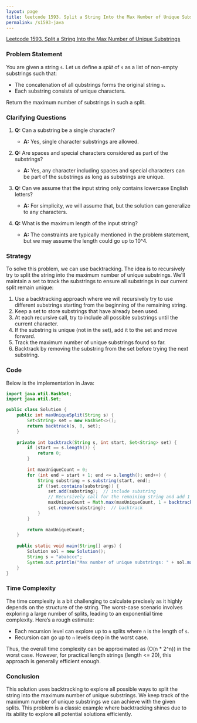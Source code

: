 ```yaml
---
layout: page
title: leetcode 1593. Split a String Into the Max Number of Unique Substrings
permalink: /s1593-java
---
```

[Leetcode 1593. Split a String Into the Max Number of Unique Substrings](https://algoadvance.github.io/algoadvance/l1593)
### Problem Statement

You are given a string `s`. Let us define a *split* of `s` as a list of non-empty substrings such that:

- The concatenation of all qubstrings forms the original string `s`.
- Each substring consists of unique characters.

Return the maximum number of substrings in such a split.

### Clarifying Questions

1. **Q:** Can a substring be a single character?
   - **A:** Yes, single character substrings are allowed.
   
2. **Q:** Are spaces and special characters considered as part of the substrings?
   - **A:** Yes, any character including spaces and special characters can be part of the substrings as long as substrings are unique.
   
3. **Q:** Can we assume that the input string only contains lowercase English letters?
   - **A:** For simplicity, we will assume that, but the solution can generalize to any characters.

4. **Q:** What is the maximum length of the input string?
   - **A:** The constraints are typically mentioned in the problem statement, but we may assume the length could go up to 10^4.

### Strategy

To solve this problem, we can use backtracking. The idea is to recursively try to split the string into the maximum number of unique substrings. We'll maintain a set to track the substrings to ensure all substrings in our current split remain unique:

1. Use a backtracking approach where we will recursively try to use different substrings starting from the beginning of the remaining string.
2. Keep a set to store substrings that have already been used.
3. At each recursive call, try to include all possible substrings until the current character.
4. If the substring is unique (not in the set), add it to the set and move forward.
5. Track the maximum number of unique substrings found so far.
6. Backtrack by removing the substring from the set before trying the next substring.

### Code

Below is the implementation in Java:

```java
import java.util.HashSet;
import java.util.Set;

public class Solution {
    public int maxUniqueSplit(String s) {
        Set<String> set = new HashSet<>();
        return backtrack(s, 0, set);
    }
    
    private int backtrack(String s, int start, Set<String> set) {
        if (start == s.length()) {
            return 0;
        }
        
        int maxUniqueCount = 0;
        for (int end = start + 1; end <= s.length(); end++) {
            String substring = s.substring(start, end);
            if (!set.contains(substring)) {
                set.add(substring);  // include substring
                // Recursively call for the remaining string and add 1 to count
                maxUniqueCount = Math.max(maxUniqueCount, 1 + backtrack(s, end, set));
                set.remove(substring);  // backtrack
            }
        }
        
        return maxUniqueCount;
    }
    
    public static void main(String[] args) {
        Solution sol = new Solution();
        String s = "ababccc";
        System.out.println("Max number of unique substrings: " + sol.maxUniqueSplit(s)); // Output should be 5
    }
}
```

### Time Complexity

The time complexity is a bit challenging to calculate precisely as it highly depends on the structure of the string. The worst-case scenario involves exploring a large number of splits, leading to an exponential time complexity. Here’s a rough estimate:
- Each recursion level can explore up to `n` splits where `n` is the length of `s`.
- Recursion can go up to `n` levels deep in the worst case.

Thus, the overall time complexity can be approximated as \(O(n * 2^n)\) in the worst case. However, for practical length strings (length <= 20), this approach is generally efficient enough.

### Conclusion

This solution uses backtracking to explore all possible ways to split the string into the maximum number of unique substrings. We keep track of the maximum number of unique substrings we can achieve with the given splits. This problem is a classic example where backtracking shines due to its ability to explore all potential solutions efficiently.